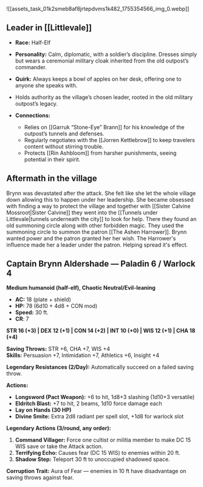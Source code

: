 ![[assets_task_01k2smeb8af8jrtepdvms1k482_1755354566_img_0.webp]]
## Leader in [[Littlevale]]
- **Race:** Half-Elf
- **Personality:** Calm, diplomatic, with a soldier’s discipline. Dresses simply but wears a ceremonial military cloak inherited from the old outpost’s commander.
- **Quirk:** Always keeps a bowl of apples on her desk, offering one to anyone she speaks with.

- Holds authority as the village’s chosen leader, rooted in the old military outpost’s legacy.
- **Connections:**
    - Relies on [[Garruk “Stone-Eye” Brann]] for his knowledge of the outpost’s tunnels and defenses.
    - Regularly negotiates with the [[Jorren Kettlebrow]] to keep travelers content without stirring trouble.
    - Protects [[Rin Ashbloom]] from harsher punishments, seeing potential in their spirit.

## Aftermath in the village

Brynn was devastated after the attack. She felt like she let the whole village down allowing this to happen under her leadership. She became obsessed with finding a way to  protect the village and together with [[Sister Calvine Mossroot|Sister Calvine]] they went into the [[Tunnels under Littlevale|tunnels underneath the city]] to look for help. There they found an old summoning circle along with other forbidden magic. They used the summoning circle to summon the patron [[The Ashen Harrower]]. Brynn wanted power and the patron granted her her wish. The Harrower's influence made her a leader under the patron. Helping spread it's effect. 

## **Captain Brynn Aldershade** — Paladin 6 / Warlock 4

**Medium humanoid (half-elf), Chaotic Neutral/Evil-leaning**

- **AC:** 18 (plate + shield)
- **HP:** 78 (6d10 + 4d8 + CON mod)
- **Speed:** 30 ft.
- **CR**: 7

**STR 16 (+3) | DEX 12 (+1) | CON 14 (+2) | INT 10 (+0) | WIS 12 (+1) | CHA 18 (+4)**

**Saving Throws:** STR +6, CHA +7, WIS +4  
**Skills:** Persuasion +7, Intimidation +7, Athletics +6, Insight +4

**Legendary Resistances (2/Day):** Automatically succeed on a failed saving throw.

**Actions:**
- **Longsword (Pact Weapon):** +6 to hit, 1d8+3 slashing (1d10+3 versatile)
- **Eldritch Blast:** +7 to hit, 2 beams, 1d10 force damage each
- **Lay on Hands (30 HP)**
- **Divine Smite:** Extra 2d8 radiant per spell slot, +1d8 for warlock slot

**Legendary Actions (3/round, any order):**
1. **Command Villager:** Force one cultist or militia member to make DC 15 WIS save or take the Attack action.
2. **Terrifying Echo:** Causes fear (DC 15 WIS) to enemies within 20 ft.
3. **Shadow Step:** Teleport 30 ft to unoccupied shadowed space.

**Corruption Trait:** Aura of Fear — enemies in 10 ft have disadvantage on saving throws against fear.